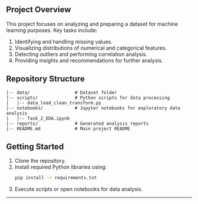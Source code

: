 ## Project Overview
This project focuses on analyzing and preparing a dataset for machine learning purposes. Key tasks include:
1. Identifying and handling missing values.
2. Visualizing distributions of numerical and categorical features.
3. Detecting outliers and performing correlation analysis.
4. Providing insights and recommendations for further analysis.

## Repository Structure
```
|-- data/                 # Dataset folder
|-- scripts/              # Python scripts for data processing
|   |-- data_load_clean_transform.py
|-- notebooks/            # Jupyter notebooks for exploratory data analysis
|   |-- Task_2_EDA.ipynb
|-- reports/              # Generated analysis reports
|-- README.md             # Main project README
```

## Getting Started
1. Clone the repository.
2. Install required Python libraries using:
   ```bash
   pip install -r requirements.txt
   ```
3. Execute scripts or open notebooks for data analysis.

---
